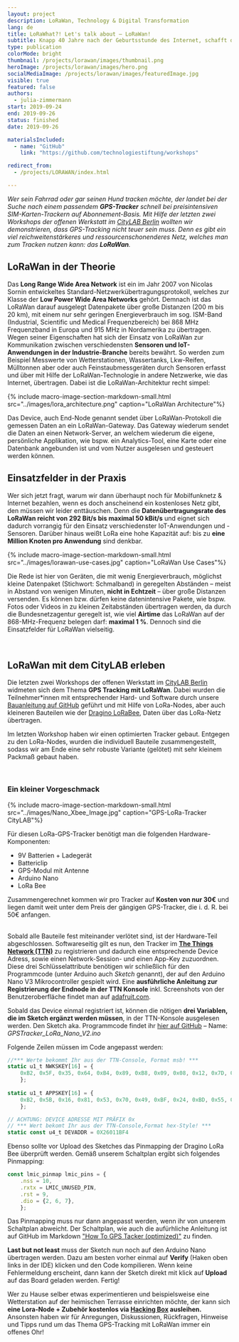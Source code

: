 ```yaml
---
layout: project
description: LoRaWan, Technology & Digital Transformation
lang: de
title: LoRaWhat?! Let's talk about – LoRaWan!
subtitle: Knapp 40 Jahre nach der Geburtsstunde des Internet, schafft das LoRaWan ganz neue Möglichkeiten der Datenübertragung
type: publication
colorMode: bright
thumbnail: /projects/lorawan/images/thumbnail.png
heroImage: /projects/lorawan/images/hero.png
socialMediaImage: /projects/lorawan/images/featuredImage.jpg
visible: true
featured: false
authors:
  - julia-zimmermann
start: 2019-09-24
end: 2019-09-26
status: finished
date: 2019-09-26

materialsIncluded:
  - name: "GitHub"
    link: "https://github.com/technologiestiftung/workshops"

redirect_from:
  - /projects/LORAWAN/index.html

---
```


*Wer sein Fahrrad oder gar seinen Hund tracken möchte, der landet bei der Suche nach einem passendem **GPS-Tracker** schnell bei preisintensiven SIM-Karten-Trackern auf Abonnement-Basis. Mit Hilfe der letzten zwei Workshops der offenen Werkstatt im [CityLAB Berlin](https://www.citylab-berlin.org/) wollten wir demonstrieren, dass GPS-Tracking nicht teuer sein muss. Denn es gibt ein viel reichweitenstärkeres und ressourcenschonenderes Netz, welches man zum Tracken nutzen kann: das **LoRaWan**.*


## LoRaWan in der Theorie

Das **Long Range Wide Area Network** ist ein im Jahr 2007 von Nicolas Sornin entwickeltes Standard-Netzwerkübertragungsprotokoll, welches zur Klasse der **Low Power Wide Area Networks** gehört. Demnach ist das LoRaWan darauf ausgelegt Datenpakete über große Distanzen (200 m bis 20 km), mit einem nur sehr geringen Energieverbrauch im sog. ISM-Band (Industrial, Scientific und Medical Frequenzbereich) bei 868 MHz Frequenzband in Europa und 915 MHz in Nordamerika zu übertragen. Wegen seiner Eigenschaften hat sich der Einsatz von LoRaWan zur Kommunikation zwischen verschiedensten **Sensoren und IoT-Anwendungen in der Industrie-Branche** bereits bewährt. So werden zum Beispiel Messwerte von Wetterstationen, Wassertanks, Lkw-Reifen, Mülltonnen aber oder auch Feinstaubmessgeräten durch Sensoren erfasst und über mit Hilfe der LoRaWan-Technologie in andere Netzwerke, wie das Internet, übertragen. Dabei ist die LoRaWan-Architektur recht simpel:

{% include macro-image-section-markdown-small.html src="../images/lora_architecture.png" caption="LoRaWan Architecture"%}

<!-- <img src="../images/lora_architecture.png" style="margin:4%; width:90%" alt="LoRaWan Architecture"> -->

Das Device, auch End-Node genannt sendet über LoRaWan-Protokoll die gemessen Daten an ein LoRaWan-Gateway. Das Gateway wiederum sendet die Daten an einen Network-Server, an welchem wiederum die eigene, persönliche Applikation, wie bspw. ein Analytics-Tool, eine Karte oder eine Datenbank angebunden ist und vom Nutzer ausgelesen und gesteuert werden können. 

## Einsatzfelder in der Praxis

Wer sich jetzt fragt, warum wir dann überhaupt noch für Mobilfunknetz & Internet bezahlen, wenn es doch anscheinend ein kostenloses Netz gibt, den müssen wir leider enttäuschen. Denn die **Datenübertragungsrate des LoRaWan reicht von 292 Bit/s bis maximal 50 kBit/s** und eignet sich dadurch vorrangig für den Einsatz verschiedenster IoT-Anwendungen und -Sensoren. Darüber hinaus weißt LoRa eine hohe Kapazität auf: bis zu **eine Million Knoten pro Anwendung** sind denkbar.

{% include macro-image-section-markdown-small.html src="../images/lorawan-use-cases.jpg" caption="LoRaWan Use Cases"%}

<!-- <img src="../images/lorawan-use-cases.jpg" style="margin-left:6%; margin-right:4%; float:right; width:70%" alt="LoRaWan Use Cases"> -->

Die Rede ist hier von Geräten, die mit wenig Energieverbrauch, möglichst kleine Datenpaket (Stichwort: Schmalband) in geregelten Abständen – meist in Abstand von wenigen Minuten, **nicht in Echtzeit** – über große Distanzen versenden. Es können bzw. dürfen keine datenintensive Pakete, wie bspw. Fotos oder Videos in zu kleinen Zeitabständen übertragen werden, da durch die Bundesnetzagentur geregelt ist, wie viel **Airtime** das LoRaWan auf der 868-MHz-Frequenz belegen darf: **maximal 1 %**. Dennoch sind die Einsatzfelder für LoRaWan vielseitig.  

&nbsp;

## LoRaWan mit dem CityLAB erleben

Die letzten zwei Workshops der offenen Werkstatt im [CityLAB Berlin](https://www.citylab-berlin.org/) widmeten sich dem Thema **GPS Tracking mit LoRaWan**. Dabei wurden die Teilnehmer\*innen mit entsprechender Hard- und Software durch unsere [Bauanleitung auf GitHub](https://github.com/technologiestiftung/werkstatt) geführt und mit Hilfe von LoRa-Nodes, aber auch kleineren Bauteilen wie der [Dragino LoRaBee](https://www.dragino.com/products/lora/item/109-lora-bee.html), Daten über das LoRa-Netz übertragen. 

Im letzten Workshop haben wir einen optimierten Tracker gebaut. Entgegen zu den LoRa-Nodes, wurden die individuell Bauteile zusammengestellt, sodass wir am Ende eine sehr robuste Variante (gelötet) mit sehr kleinem Packmaß gebaut haben.

&nbsp;

### Ein kleiner Vorgeschmack
{% include macro-image-section-markdown-small.html src="../images/Nano_Xbee_Image.jpg" caption="GPS-LoRa-Tracker CityLAB"%}

<!-- <img src="../images/Nano_Xbee_Image.jpg" style="margin-left:6%; margin-right:4%; float:right; width:60%" alt="GPS-LoRa-Tracker CityLAB"> -->

Für diesen LoRa-GPS-Tracker benötigt man die folgenden Hardware-Komponenten:
* 9V Batterien + Ladegerät
* Battericlip 
* GPS-Modul mit Antenne
* Arduino Nano
* LoRa Bee
  
Zusammengerechnet kommen wir pro Tracker auf **Kosten von nur 30€** und liegen damit weit unter dem Preis der gängigen GPS-Tracker, die i. d. R. bei 50€ anfangen.  
&nbsp;

Sobald alle Bauteile fest miteinander verlötet sind, ist der Hardware-Teil abgeschlossen. Softwareseitig gilt es nun, den Tracker im **[The Things Network (TTN)](https://thethingsnetwork.org)** zu registrieren und dadurch eine entsprechende Device Adress, sowie einen Network-Session- und einen App-Key zuzuordnen. Diese drei Schlüsselattribute benötigen wir schließlich für den Programmcode (unter Arduino auch *Sketch* genannt), der auf den Arduino Nano V3 Mikrocontroller gespielt wird. Eine **ausführliche Anleitung zur Registrierung der Endnode in der TTN Konsole** inkl. Screenshots von der Benutzeroberfläche findet man auf [adafruit.com](https://learn.adafruit.com/the-things-network-for-feather?view=all).  

Sobald das Device einmal registriert ist, können die nötigen **drei Variablen, die im Sketch ergänzt werden müssen**, in der TTN-Konsole ausgelesen werden. Den Sketch aka. Programmcode findet ihr [hier auf GitHub](https://github.com/technologiestiftung/werkstatt/tree/master/codes_sketches) – Name: *GPSTracker_LoRa_Nano_V2.ino*

Folgende Zeilen müssen im Code angepasst werden:

```js
//*** Werte bekommt Ihr aus der TTN-Console, Format msb! ***
static u1_t NWKSKEY[16] = {
    0xB2, 0x5F, 0x35, 0x64, 0xB4, 0x89, 0xB8, 0x09, 0x08, 0x12, 0x7D, 0xAC, 0x0F, 0xC6, 0xF1, 0x5C
    }; 
    
static u1_t APPSKEY[16] = {
    0xB2, 0x5B, 0x16, 0x81, 0x53, 0x70, 0x49, 0xBF, 0x24, 0xBD, 0x55, 0xB2, 0xB5, 0xF6, 0xCB, 0x46
    }; 

// ACHTUNG: DEVICE ADRESSE MIT PRÄFIX 0x
// *** Wert bekomt Ihr aus der TTN-Console,Format hex-Style! ***
static const u4_t DEVADDR = 0X26011BF4
```

Ebenso sollte vor Upload des Sketches das Pinmapping der Dragino LoRa Bee überprüft werden. Gemäß unserem Schaltplan ergibt sich folgendes Pinmapping:

```js
const lmic_pinmap lmic_pins = {
    .nss = 10,
    .rxtx = LMIC_UNUSED_PIN,
    .rst = 9,
    .dio = {2, 6, 7},
    };
```
Das Pinmapping muss nur dann angepasst werden, wenn ihr von unserem Schaltplan abweicht. Der Schaltplan, wie auch die aufürhliche Anleitung ist auf GitHub im Markdown ["How To GPS Tacker (optimized)"](https://github.com/technologiestiftung/werkstatt/blob/master/HowTo_GPSTracker_optimized.md) zu finden.

**Last but not least** muss der Sketch nun noch auf den Arduino Nano übertragen werden. Dazu am besten vorher einmal auf **Verify** (Haken oben links in der IDE) klicken und den Code kompilieren. Wenn keine Fehlermeldung erscheint, dann kann der Sketch direkt mit klick auf **Upload** auf das Board geladen werden. Fertig!


Wer zu Hause selber etwas experimentieren und beispielsweise eine Wetterstation auf der heimischen Terrasse einrichten möchte, der kann sich **eine Lora-Node + Zubehör kostenlos via [Hacking Box](https://www.technologiestiftung-berlin.de/hackingbox/) ausleihen.** Ansonsten haben wir für Anregungen, Diskussionen, Rückfragen, Hinweise und Tipps rund um das Thema GPS-Tracking mit LoRaWan immer ein offenes Ohr!
